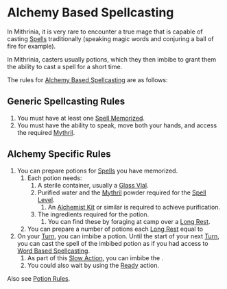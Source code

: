 # Alchemy Based Spellcasting

In Mithrinia, it is very rare to encounter a true mage that is capable of casting [Spells](../Spells.md) traditionally (speaking magic words and conjuring a ball of fire for example).

In Mithrinia, casters usually potions, which they then imbibe to grant them the ability to cast a spell for a short time.

The rules for [Alchemy Based Spellcasting](Alchemy%20Based%20Spellcasting.md) are as follows:

## Generic Spellcasting Rules

1. You must have at least one [Spell Memorized](../Spell%20Memorization.md).
2. You must have the ability to speak, move both your hands, and access the required [Mythril](../../Mythril.md).

## Alchemy Specific Rules

1. You can prepare potions for [Spells](../Spells.md) you have memorized.
	1. Each potion needs:
		1. A sterile container, usually a [Glass Vial](../../../Items%20and%20Gear/Gear/10%20Coins/Glass%20Vial.md).
		2. Purified water and the [Mythril](../../Mythril.md) powder required for the [Spell Level](../../Spells/Spell%20Level.md).
			1. An [Alchemist Kit](../../../Items%20and%20Gear/Gear/50%20Coins/Alchemist%20Kit.md) or similar is required to achieve purification.
		3. The ingredients required for the potion.
			1. You can find these by foraging at camp over a [Long Rest](../../../Game%20Procedures/Exploration/Resting.md#Long%20Rest).
	2. You can prepare a number of potions each [Long Rest](../../../Game%20Procedures/Exploration/Resting.md#Long%20Rest) equal to 
2. On your [Turn](../../../Game%20Procedures/Core%20Procedures/Turn.md), you can imbibe a potion. Until the start of your next [Turn](../../../Game%20Procedures/Core%20Procedures/Turn.md), you can cast the spell of the imbibed potion as if you had access to [Word Based Spellcasting](Word%20Based%20Spellcasting.md).
	1. As part of this [Slow Action](../../../Game%20Procedures/Core%20Procedures/Action.md#Slow%20Action), you can imbibe the .
	2. You could also wait by using the [Ready](../../../Game%20Procedures/Combat/Reaction.md#Ready) action.

Also see [Potion Rules](../../Crafting/Alchemy/Potion%20Rules.md).
